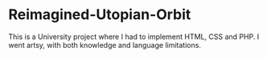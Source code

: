 # Reimagined-Utopian-Orbit
This is a University project where I had to implement HTML, CSS and PHP. I went artsy, with both knowledge and language limitations.
